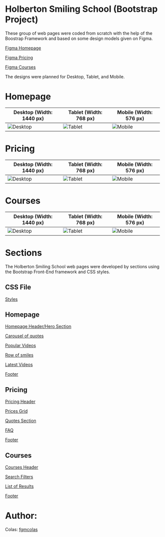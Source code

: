 # Holberton Smiling School (Bootstrap Project)

These group of web pages were coded from scratch with the help of the Boostrap Framework and based on some design models given on Figma.

[Figma Homepage](https://www.figma.com/file/QYQqMYbdpAHL5xTclwJKSI/Homepage)

[Figma Pricing](https://www.figma.com/file/KLAI53jdYpfFNEy0O79ymB/Pricing)

[Figma Courses](https://www.figma.com/file/ivg3abH1HLmMayBgjGg1Qf/Courses)

The designs were planned for Desktop, Tablet, and Mobile.

# Homepage

| **Desktop (Width: 1440 px)**                              | **Tablet (Width: 768 px)**                              | **Mobile (Width: 576 px)**                              |
| --------------------------------------------------------- | ------------------------------------------------------- | ------------------------------------------------------- |
| ![Desktop](https://i.ibb.co/pKGgC0J/Homepage-Desktop.png) | ![Tablet](https://i.ibb.co/6XBLwf9/Homepage-Tablet.png) | ![Mobile](https://i.ibb.co/NVBK21F/Homepage-Mobile.png) |

# Pricing

| **Desktop (Width: 1440 px)**                             | **Tablet (Width: 768 px)**                             | **Mobile (Width: 576 px)**                             |
| -------------------------------------------------------- | ------------------------------------------------------ | ------------------------------------------------------ |
| ![Desktop](https://i.ibb.co/RvSJ2YS/Pricing-Desktop.png) | ![Tablet](https://i.ibb.co/Gkvsf0Y/Pricing-Tablet.png) | ![Mobile](https://i.ibb.co/6RwmYck/Pricing-Mobile.png) |

# Courses

| **Desktop (Width: 1440 px)**                             | **Tablet (Width: 768 px)**                             | **Mobile (Width: 576 px)**                             |
| -------------------------------------------------------- | ------------------------------------------------------ | ------------------------------------------------------ |
| ![Desktop](https://i.ibb.co/y51S3HX/Courses-Desktop.png) | ![Tablet](https://i.ibb.co/28qK1g0/Courses-Tablet.png) | ![Mobile](https://i.ibb.co/f8zNgkx/Courses-Mobile.png) |

# Sections

The Holberton Smiling School web pages were developed by sections using the Bootstrap Front-End framework and CSS styles.

## CSS File

[Styles](https://github.com/fgmcolas/holbertonschool-smiling-school-javascript/blob/master/styles.css)

## Homepage

[Homepage Header/Hero Section](https://github.com/fgmcolas/holbertonschool-smiling-school-javascript/blob/master/0-homepage.html)

[Carousel of quotes](https://github.com/fgmcolas/holbertonschool-smiling-school-javascript/blob/master/1-homepage.html)

[Popular Videos](https://github.com/fgmcolas/holbertonschool-smiling-school-javascript/blob/master/2-homepage.html)

[Row of smiles](https://github.com/fgmcolas/holbertonschool-smiling-school-javascript/blob/master/3-homepage.html)

[Latest Videos](https://github.com/fgmcolas/holbertonschool-smiling-school-javascript/blob/master/4-homepage.html)

[Footer](https://github.com/fgmcolas/holbertonschool-smiling-school-javascript/blob/master/homepage.html)

## Pricing

[Pricing Header](https://github.com/fgmcolas/holbertonschool-smiling-school-javascript/blob/master/0-pricing.html)

[Prices Grid](https://github.com/fgmcolas/holbertonschool-smiling-school-javascript/blob/master/1-pricing.html)

[Quotes Section](https://github.com/fgmcolas/holbertonschool-smiling-school-javascript/blob/master/2-pricing.html)

[FAQ](https://github.com/fgmcolas/holbertonschool-smiling-school-javascript/blob/master/3-pricing.html)

[Footer](https://github.com/fgmcolas/holbertonschool-smiling-school-javascript/blob/master/pricing.html)

## Courses

[Courses Header](https://github.com/fgmcolas/holbertonschool-smiling-school-javascript/blob/master/0-courses.html)

[Search Filters](https://github.com/fgmcolas/holbertonschool-smiling-school-javascript/blob/master/1-courses.html)

[List of Results](https://github.com/fgmcolas/holbertonschool-smiling-school-javascript/blob/master/2-courses.html)

[Footer](https://github.com/fgmcolas/holbertonschool-smiling-school-javascript/blob/master/courses.html)

# Author:

Colas: [fgmcolas](https://github.com/fgmcolas)
